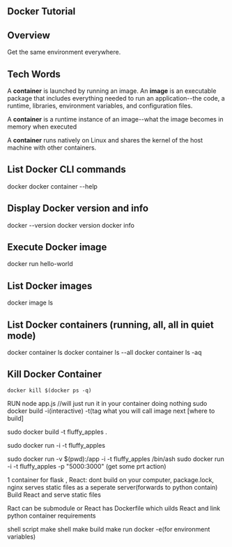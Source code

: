 ## Docker Tutorial

## Overview
Get the same environment everywhere.

## Tech Words
A **container** is launched by running an image. An **image** is an executable package that includes everything needed to run an application--the code, a runtime, libraries, environment variables, and configuration files.

A **container** is a runtime instance of an image--what the image becomes in memory when executed

A **container** runs natively on Linux and shares the kernel of the host machine with other containers.

## List Docker CLI commands
docker
docker container --help

## Display Docker version and info
docker --version
docker version
docker info

## Execute Docker image
docker run hello-world

## List Docker images
docker image ls

## List Docker containers (running, all, all in quiet mode)
docker container ls
docker container ls --all
docker container ls -aq

## Kill Docker Container
`docker kill $(docker ps -q)`


RUN node app.js
//will just run it in your container doing nothing
sudo docker build -i(interactive) -t(tag what you will call image next [where to build]

sudo docker build -t fluffy_apples .

sudo docker run -i -t fluffy_apples

sudo docker run -v $(pwd):/app -i -t fluffy_apples /bin/ash
sudo docker run -i -t fluffy_apples -p "5000:3000"
(get some prt action)

1 container for flask ,
React: dont build on your computer, package.lock,
nginx serves static files as a seperate server(forwards to python contain)
Build React and serve static files

Ract can be submodule or React has Dockerfile which uilds React and link python container
requirements

shell script
make shell
make build
make run
docker -e(for environment variables)
